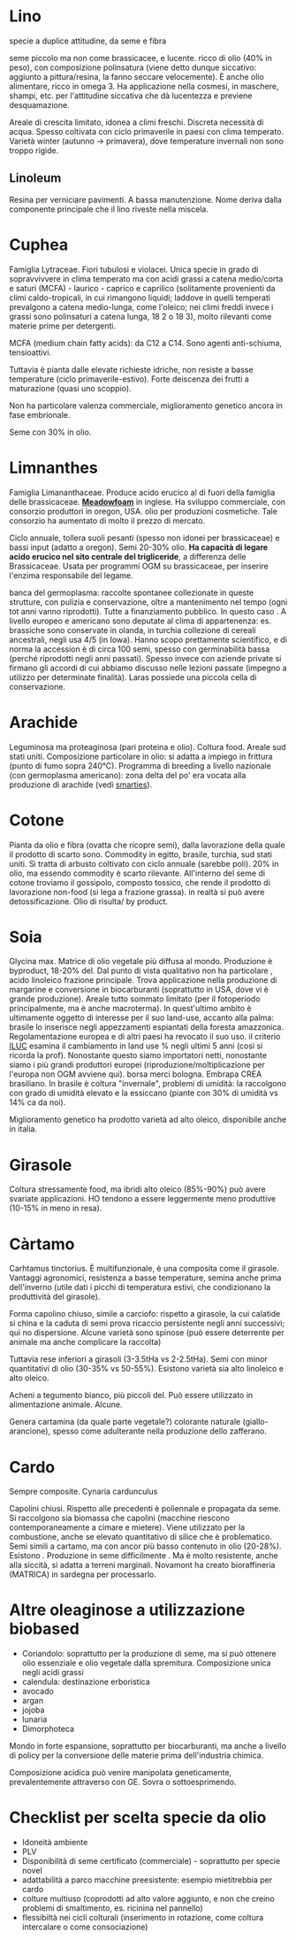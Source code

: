 
# Lino

specie a duplice attitudine, da seme e fibra

seme piccolo ma non come brassicacee, e lucente. ricco di olio (40% in peso), con composizione polinsatura (viene detto dunque siccativo: aggiunto a pittura/resina, la fanno seccare velocemente). È anche olio alimentare, ricco in omega 3. Ha applicazione nella cosmesi, in maschere, shampi, etc. per l'attitudine siccativa che dà lucentezza e previene desquamazione. 

Areale di crescita limitato, idonea a climi freschi. Discreta necessità di acqua. Spesso coltivata con ciclo primaverile in paesi con clima temperato. Varietà winter (autunno -> primavera), dove temperature invernali non sono troppo rigide.

## Linoleum

Resina per verniciare pavimenti. A bassa manutenzione. Nome deriva dalla componente principale che il lino riveste nella miscela.

# Cuphea

Famiglia Lytraceae. Fiori tubulosi e violacei. Unica specie in grado di sopravvivvere in clima temperato ma con acidi grassi a catena medio/corta e saturi (MCFA) - laurico - caprico e caprilico (solitamente provenienti da climi caldo-tropicali, in cui rimangono liquidi; laddove in quelli temperati prevalgono a catena medio-lunga, come l'oleico; nei climi freddi invece i grassi sono polinsaturi a catena lunga, 18 2 o 18 3), molto rilevanti come materie prime per detergenti.

MCFA (medium chain fatty acids): da C12 a C14. Sono agenti anti-schiuma, tensioattivi. 

Tuttavia è pianta dalle elevate richieste idriche, non resiste a basse temperature (ciclo primaverile-estivo). Forte deiscenza dei frutti a maturazione (quasi uno scoppio).

Non ha particolare valenza commerciale, miglioramento genetico ancora in fase embrionale.

Seme con 30% in olio.

# Limnanthes

Famiglia Limananthaceae. Produce acido erucico al di fuori della famiglia delle brassicaceae. [**Meadowfoam**](https://meadowfoam.com) in inglese. Ha sviluppo commerciale, con consorzio produttori in oregon, USA. olio per produzioni cosmetiche. Tale consorzio ha aumentato di molto il prezzo di mercato.

Ciclo annuale, tollera suoli pesanti (spesso non idonei per brassicaceae) e bassi input (adatto a oregon). Semi 20-30% olio. **Ha capacità di legare acido erucico nel sito centrale del trigliceride**, a differenza delle Brassicaceae. Usata per programmi OGM su brassicaceae, per inserire l'enzima responsabile del legame.

banca del germoplasma: raccolte spontanee collezionate in queste strutture, con pulizia e conservazione, oltre a mantenimento nel tempo (ogni tot anni vanno riprodotti). Tutte a finanziamento pubblico. In questo caso . A livello europeo e americano sono deputate al clima di appartenenza: es. brassiche sono conservate in olanda, in turchia collezione di cereali ancestrali, negli usa 4/5 (in Iowa). Hanno scopo prettamente scientifico, e di norma la accession è di circa 100 semi, spesso con germinabilità bassa (perché riprodotti negli anni passati). Spesso invece con aziende private si firmano gli accordi di cui abbiamo discusso nelle lezioni passate (impegno a utilizzo per determinate finalità). Laras possiede una piccola cella di conservazione.

# Arachide

Leguminosa ma proteaginosa (pari proteina e olio). Coltura food. Areale sud stati uniti. Composizione particolare in olio: si adatta a impiego in frittura (punto di fumo sopra 240°C). Programma di breeding a livello nazionale (con germoplasma americano): zona delta del po' era vocata alla produzione di arachide (vedi [smarties](https://www.smarties.bio/)).

# Cotone

Pianta da olio e fibra (ovatta che ricopre semi), dalla lavorazione della quale il prodotto di scarto sono. Commodity in egitto, brasile, turchia, sud stati uniti. Si tratta di arbusto coltivato con ciclo annuale (sarebbe poli). 20% in olio, ma essendo commodity è scarto rilevante. All'interno del seme di cotone troviamo il gossipolo, composto tossico, che rende il prodotto di lavorazione non-food (si lega a frazione grassa). in realtà si può avere detossificazione. Olio di risulta/ by product.

# Soia

Glycina max. Matrice di olio vegetale più diffusa al mondo. Produzione è byproduct, 18-20% del. Dal punto di vista qualitativo non ha particolare , acido linoleico frazione principale. Trova applicazione nella produzione di margarine e conversione in biocarburanti (soprattutto in USA, dove vi è grande produzione). Areale tutto sommato limitato (per il fotoperiodo principalmente, ma è anche macroterma). In quest'ultimo ambito è ultimamente oggetto di interesse per il suo land-use, accanto alla palma: brasile lo inserisce negli appezzamenti espiantati della foresta amazzonica. Regolamentazione europea e di altri paesi ha revocato il suo uso. il criterio [ILUC](https://ec.europa.eu/commission/presscorner/detail/en/memo_12_787) esamina il cambiamento in land use % negli ultimi 5 anni (così si ricorda la prof). Nonostante questo siamo importatori netti, nonostante siamo i più grandi produttori europei (riproduzione/moltiplicazione per l'europa non OGM avviene qui). borsa merci bologna. Embrapa CREA brasiliano. In brasile è coltura "invernale", problemi di umidità: la raccolgono con grado di umidità elevato e la essiccano (piante con 30% di umidità vs 14% ca da noi).

Miglioramento genetico ha prodotto varietà ad alto oleico, disponibile anche in italia.

# Girasole

Coltura stressamente food, ma ibridi alto oleico (85%-90%) può avere svariate applicazioni. HO tendono a essere leggermente meno produttive (10-15% in meno in resa).

# Càrtamo

Carhtamus tinctorius. È multifunzionale, è una composita come il girasole. Vantaggi agronomici, resistenza a basse temperature, semina anche prima dell'inverno (utile dati i picchi di temperatura estivi, che condizionano la produttività del girasole).

Forma capolino chiuso, simile a carciofo: rispetto a girasole, la cui calatide si china e la caduta di semi prova ricaccio persistente negli anni successivi; qui no dispersione. Alcune varietà sono spinose (può essere deterrente per animale ma anche complicare la raccolta)

Tuttavia rese inferiori a girasoli (3-3.5tHa vs 2-2.5tHa). Semi con minor quantitativi di olio (30-35% vs 50-55%). Esistono varietà sia alto linoleico e alto oleico. 

Acheni a tegumento bianco, più piccoli del. Può essere utilizzato in alimentazione animale. Alcune. 

Genera cartamina (da quale parte vegetale?) colorante naturale (giallo-arancione), spesso come adulterante nella produzione dello zafferano.

# Cardo

Sempre composite. Cynaria cardunculus

Capolini chiusi. Rispetto alle precedenti è poliennale e propagata da seme. Si raccolgono sia biomassa che capolini (macchine riescono contemporaneamente a cimare e mietere). Viene utilizzato per la combustione, anche se elevato quantitativo di silice che è problematico. Semi simili a cartamo, ma con ancor più basso contenuto in olio  (20-28%). Esistono . Produzione in seme difficilmente . Ma è molto resistente, anche alla siccità, si adatta a terreni marginali. Novamont ha creato bioraffineria (MATRICA) in sardegna per processarlo.

# Altre oleaginose a utilizzazione biobased

- Coriandolo: soprattutto per la produzione di seme, ma si può ottenere olio essenziale e olio vegetale dalla spremitura. Composizione unica negli acidi grassi
- calendula: destinazione erboristica
- avocado
- argan
- jojoba
- lunaria
- Dimorphoteca

Mondo in forte espansione, soprattutto per biocarburanti, ma anche a livello di policy per la conversione delle materie prima dell'industria chimica.

Composizione acidica può venire manipolata geneticamente, prevalentemente attraverso con GE. Sovra o sottoesprimendo.

# Checklist per scelta specie da olio

- Idoneità ambiente
- PLV
- Disponibilità di seme certificato (commerciale) - soprattutto per specie novel
- adattabilità a parco macchine preesistente: esempio mietitrebbia per cardo
- colture multiuso (coprodotti ad alto valore aggiunto, e non che creino problemi di smaltimento, es. ricinina nel pannello)
- flessibiltà nei cicli colturali (inserimento in rotazione, come coltura intercalare o come consociazione)

